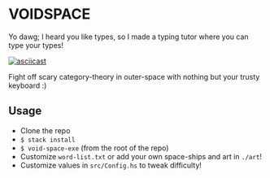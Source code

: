 # VOIDSPACE

Yo dawg; I heard you like types, so I made a typing tutor where you can type your types!

[![asciicast](https://asciinema.org/a/212931.svg)](https://asciinema.org/a/212931)

Fight off scary category-theory in outer-space with nothing but your trusty keyboard :)

## Usage

-   Clone the repo
-   `$ stack install`
-   `$ void-space-exe` (from the root of the repo)
-   Customize `word-list.txt` or add your own space-ships and art in `./art`!
-   Customize values in `src/Config.hs` to tweak difficulty!
